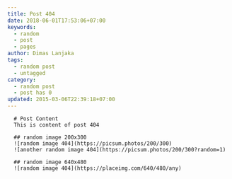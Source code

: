 ```yaml
---
title: Post 404
date: 2018-06-01T17:53:06+07:00
keywords:
  - random
  - post
  - pages
author: Dimas Lanjaka
tags:
  - random post
  - untagged
category:
  - random post
  - post has 0
updated: 2015-03-06T22:39:18+07:00
---
```


      # Post Content
      This is content of post 404

      ## random image 200x300
      ![random image 404](https://picsum.photos/200/300)
      ![another random image 404](https://picsum.photos/200/300?random=1)

      ## random image 640x480
      ![random image 404](https://placeimg.com/640/480/any)
      